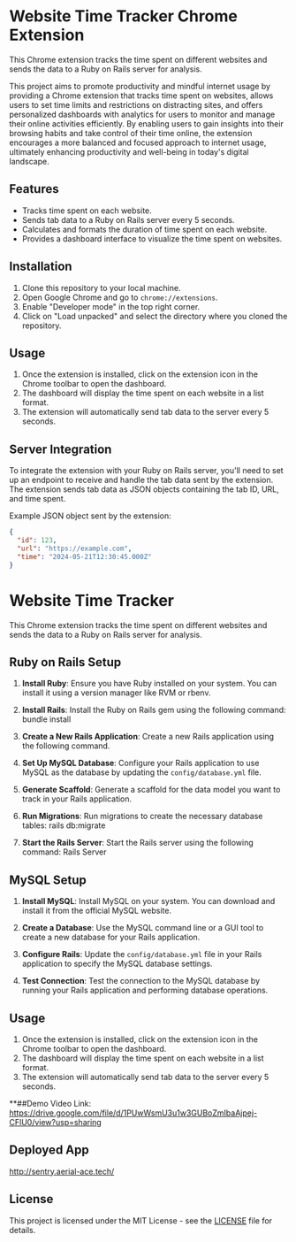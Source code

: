 # Website Time Tracker Chrome Extension

This Chrome extension tracks the time spent on different websites and sends the data to a Ruby on Rails server for analysis.

This project aims to promote productivity and mindful internet usage by providing a Chrome extension that tracks time spent on websites, allows users to set time limits and restrictions on distracting sites, and offers personalized dashboards with analytics for users to monitor and manage their online activities efficiently. By enabling users to gain insights into their browsing habits and take control of their time online, the extension encourages a more balanced and focused approach to internet usage, ultimately enhancing productivity and well-being in today's digital landscape.

## Features

- Tracks time spent on each website.
- Sends tab data to a Ruby on Rails server every 5 seconds.
- Calculates and formats the duration of time spent on each website.
- Provides a dashboard interface to visualize the time spent on websites.

## Installation

1. Clone this repository to your local machine.
2. Open Google Chrome and go to `chrome://extensions`.
3. Enable "Developer mode" in the top right corner.
4. Click on "Load unpacked" and select the directory where you cloned the repository.

## Usage

1. Once the extension is installed, click on the extension icon in the Chrome toolbar to open the dashboard.
2. The dashboard will display the time spent on each website in a list format.
3. The extension will automatically send tab data to the server every 5 seconds.

## Server Integration

To integrate the extension with your Ruby on Rails server, you'll need to set up an endpoint to receive and handle the tab data sent by the extension. The extension sends tab data as JSON objects containing the tab ID, URL, and time spent.

Example JSON object sent by the extension:

```json
{
  "id": 123,
  "url": "https://example.com",
  "time": "2024-05-21T12:30:45.000Z"
}
```

# Website Time Tracker

This Chrome extension tracks the time spent on different websites and sends the data to a Ruby on Rails server for analysis.

## Ruby on Rails Setup

1. **Install Ruby**: Ensure you have Ruby installed on your system. You can install it using a version manager like RVM or rbenv.

2. **Install Rails**: Install the Ruby on Rails gem using the following command:  bundle install

3. **Create a New Rails Application**: Create a new Rails application using the following command.

4. **Set Up MySQL Database**: Configure your Rails application to use MySQL as the database by updating the `config/database.yml` file.

5. **Generate Scaffold**: Generate a scaffold for the data model you want to track in your Rails application.

6. **Run Migrations**: Run migrations to create the necessary database tables: rails db:migrate

7. **Start the Rails Server**: Start the Rails server using the following command: Rails Server


## MySQL Setup

1. **Install MySQL**: Install MySQL on your system. You can download and install it from the official MySQL website.

2. **Create a Database**: Use the MySQL command line or a GUI tool to create a new database for your Rails application.

3. **Configure Rails**: Update the `config/database.yml` file in your Rails application to specify the MySQL database settings.

4. **Test Connection**: Test the connection to the MySQL database by running your Rails application and performing database operations.


## Usage

1. Once the extension is installed, click on the extension icon in the Chrome toolbar to open the dashboard.
2. The dashboard will display the time spent on each website in a list format.
3. The extension will automatically send tab data to the server every 5 seconds.

**##Demo Video Link: https://drive.google.com/file/d/1PUwWsmU3u1w3GUBoZmIbaAjpej-CFlU0/view?usp=sharing

## Deployed App
http://sentry.aerial-ace.tech/

## License

This project is licensed under the MIT License - see the [LICENSE](LICENSE) file for details.


